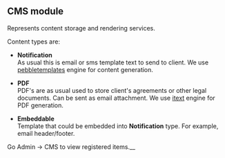 ## CMS module

Represents content storage and rendering services. <br/>

Content types are:
* **Notification** <br/>
As usual this is email or sms template text to send to client. We use [pebbletemplates](https://pebbletemplates.io/) engine 
for content generation.

* **PDF** <br/>
PDF's are as usual used to store client's agreements or other legal documents. Can be sent as email attachment. 
We use [itext](https://github.com/itext/itextpdf/) engine  for PDF generation.

* **Embeddable** <br/>
Template that could be embedded into **Notification** type. For example, email header/footer.

Go Admin -> CMS to view registered items.__
